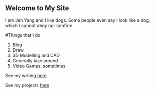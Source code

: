## Welcome to My Site

I am Jen Yang and I like dogs. Some people even say I look like a dog, which I cannot deny nor confirm.

#Things that I do

1. Blog
2. Draw
3. 3D Modelling and CAD
4. Generally laze around
5. Video Games, sometimes

See my writing [here](https://KingofSingapore.wordpress.com)

See my projects [here](https://google.com)
